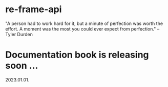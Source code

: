 
# re-frame-api
  "A person had to work hard for it, but a minute of perfection was worth the effort. A moment was the most you could ever expect from perfection." – Tyler Durden

# Documentation book is releasing soon ...
  2023.01.01.
